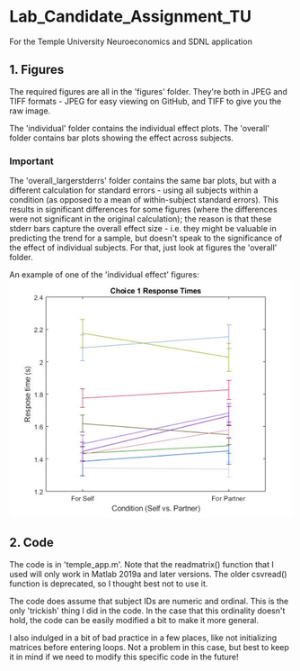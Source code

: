 # Lab_Candidate_Assignment_TU
For the Temple University Neuroeconomics and SDNL application

## 1. Figures

The required figures are all in the 'figures' folder.
They're both in JPEG and TIFF formats - JPEG for easy viewing
on GitHub, and TIFF to give you the raw image.

The 'individual' folder contains the individual effect plots.
The 'overall' folder contains bar plots showing the effect across subjects.

### Important
The 'overall_largerstderrs' folder contains the same bar plots, but
with a different calculation for standard errors - using all subjects
within a condition (as opposed to a mean of within-subject standard errors). 
This results in significant differences for some figures (where the differences 
were not significant in the original calculation); the reason is that these 
stderr bars capture the overall effect size - i.e. they might be valuable in 
predicting the trend for a sample, but doesn't speak to the significance of 
the effect of individual subjects.
For that, just look at figures the 'overall' folder.

An example of one of the 'individual effect' figures:
![alt text](/figures/jpegs/individual/RT_choice1_individual.jpg)

## 2. Code

The code is in 'temple_app.m'.
Note that the readmatrix() function that I used will only work in Matlab 2019a
and later versions. The older csvread() function is deprecated, so I thought
best not to use it.

The code does assume that subject IDs are numeric and ordinal. This is the only
'trickish' thing I did in the code. In the case that this ordinality doesn't hold, 
the code can be easily modified a bit to make it more general.

I also indulged in a bit of bad practice in a few places, like 
not initializing matrices before entering loops. Not a problem 
in this case, but best to keep it in mind if we need to modify 
this specific code in the future!
